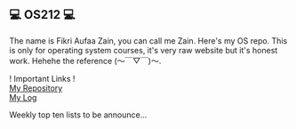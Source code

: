 ## 💻 OS212 💻
The name is Fikri Aufaa Zain, you can call me Zain. Here's my OS repo.
This is only for operating system courses, it's very raw website but it's honest work. Hehehe the reference (～￣▽￣)～.

! Important Links !  
[My Repository](https://github.com/fikriazain/os212)  
[My Log](https://fikriazain.github.io/os212/TXT/mylog.txt)  

Weekly top ten lists
to be announce...
